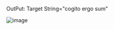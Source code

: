 OutPut:
Target String="cogito ergo sum"



![image](https://github.com/user-attachments/assets/2658c730-7cdf-460e-8e28-f47a5cf27e08)
